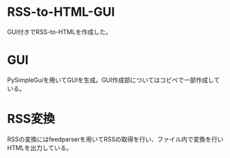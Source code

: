 # RSS-to-HTML-GUI
GUI付きでRSS-to-HTMLを作成した。

# GUI
PySimpleGuiを用いてGUIを生成。GUI作成部についてはコピペで一部作成している。

# RSS変換
RSSの変換にはfeedparserを用いてRSSの取得を行い、ファイル内で変換を行いHTMLを出力している。
